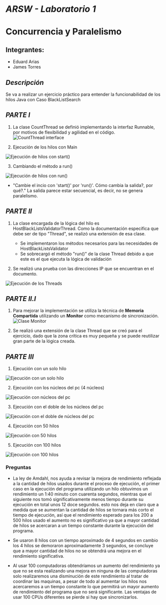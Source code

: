 # *ARSW - Laboratorio 1*
# Concurrencia y Paralelismo

## Integrantes:
- Eduard Arias
- James Torres

## *Descripción*
Se va a realizar un ejercicio práctico para entender la funcionabilidad de los hilos Java con Caso BlackListSearch

## *PARTE I*

1. La clase CountThread se definió implementando la interfaz Runnable, por motivos de flexibilidad y agilidad en el código.
![CountThread interface](./img/lab/1.PNG)

2. Ejecución de los hilos con Main

![Ejecución de hilos con start()](./img/lab/2.PNG)

3. Cambiando el método a run()

![Ejecución de hilos con run()](./img/lab/3.PNG)

- "Cambie el incio con 'start()' por 'run()'. Cómo cambia la salida?, por qué?."
La salida parece estar secuencial, es decir, no se genera paralelismo.


## *PARTE II*

1. La clase encargada de la lógica del hilo es HostBlackListsValidatorThread. Como la documentación especifica que debe ser de tipo "Thread",
se realizó una extensión de esa clase. 
	- Se implementaron los métodos necesarios para las necesidades de HostBlackListsValidator
	- Se sobrecargó el método "run()" de la clase Thread debido a que este es el que ejecuta la lógica de validación

2. Se realizó una prueba con las direcciones IP que se encuentran en el documento.

![Ejecución de los Threads](./img/lab/4.PNG) 


## *PARTE II.I*

1. Para mejorar la implementación se utiliza la técnica de **Memoria Compartida** utilizando un **Monitor** como mecanismo de sincronización.
![Clase Monitor](./img/lab/5.PNG)

2. Se realizó una extensión de la clase Thread que se creó para el ejercicio, dado que la zona crítica es muy pequeña y se puede reutilizar gran parte
de la lógica creada.

## *PARTE III*

1. Ejecución con un solo hilo

![Ejecución con un solo hilo](./img/lab/6.PNG)

2. Ejecución con los núcleos del pc (4 núcleos)

![Ejecución con núcleos del pc](./img/lab/7.PNG)

3. Ejecución con el doble de los núcleos del pc

![Ejecución con el doble de núcleos del pc](./img/lab/8.PNG)

4. Ejecución con 50 hilos

![Ejecución con 50 hilos](./img/lab/9.PNG)

5. Ejecución con 100 hilos

![Ejecución con 100 hilos](./img/lab/10.PNG)


### Preguntas

- La ley de Amdahl, nos ayuda a revisar la mejora de rendimiento reflejada a la cantidad de hilos usados durante el proceso de ejecución, el primer caso en la ejecución del programa utilizando un hilo obtuvimos un rendimiento un 1:40 minuto con cuarenta segundos, mientras que el 
siguiente nos tomó significativamente menos tiempo durante su ejecución en total unos 12 doce segundos. esto nos deja en claro que a medida que se aumentan la cantidad de hilos se tornara más corto el tiempo de ejecución, así que el rendimiento esperado para los 200 a 500 hilos usado el 
aumento no es significativo ya que a mayor cantidad de hilos se acercaran a un tiempo constante durante la ejecución del programa.

- Se usaron 8 hilos con un tiempo aproximado de 4 segundos en cambio los 4 hilos se demoraron aproximadamente 3 segundos, se concluye que a mayor cantidad 
de hilos no se obtendrá una mejora en el rendimiento significativa.

- Al usar 100 computadoras obtendríamos un aumento del rendimiento ya que no se esta realizando una mejora en ninguna de las computadoras solo realizaremos una disminución de este 
rendimiento al tratar de coordinar las maquinas, a pesar de todo al aumentar los hilos nos acercaremos a un tiempo constante lo que permitirá un mayor aumento de rendimiento del programa 
que no será significante. Las ventajas de usar 100 CPUs diferentes se pierde si hay que sincronizarlos.

